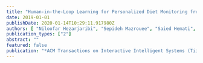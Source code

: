 ```yaml
---
title: "Human-in-the-Loop Learning for Personalized Diet Monitoring from Unstructured Mobile Data"
date: 2019-01-01
publishDate: 2020-01-14T10:29:11.917980Z
authors: [ "Niloofar Hezarjaribi", "Sepideh Mazrouee", "Saied Hemati", "Naomi Chaytor", "Martine Perrigue", "Hassan Ghasemzadeh"]
publication_types: ["2"]
abstract: ""
featured: false
publication: "*ACM Transactions on Interactive Intelligent Systems (TiiS)*, Article No. 23, November 2019 (Recipient of 2019 ACM TiiS Honorable Mention)"
---
```


